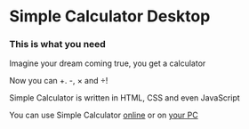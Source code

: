 # Simple Calculator Desktop

### This is what you need

Imagine your dream coming true, you get a calculator

Now you can +. -, × and ÷!

Simple Calculator is written in HTML, CSS and even JavaScript

You can use Simple Calculator [online](https://forbirdden.github.io/SimpleCalculator/) or on [your PC]()

